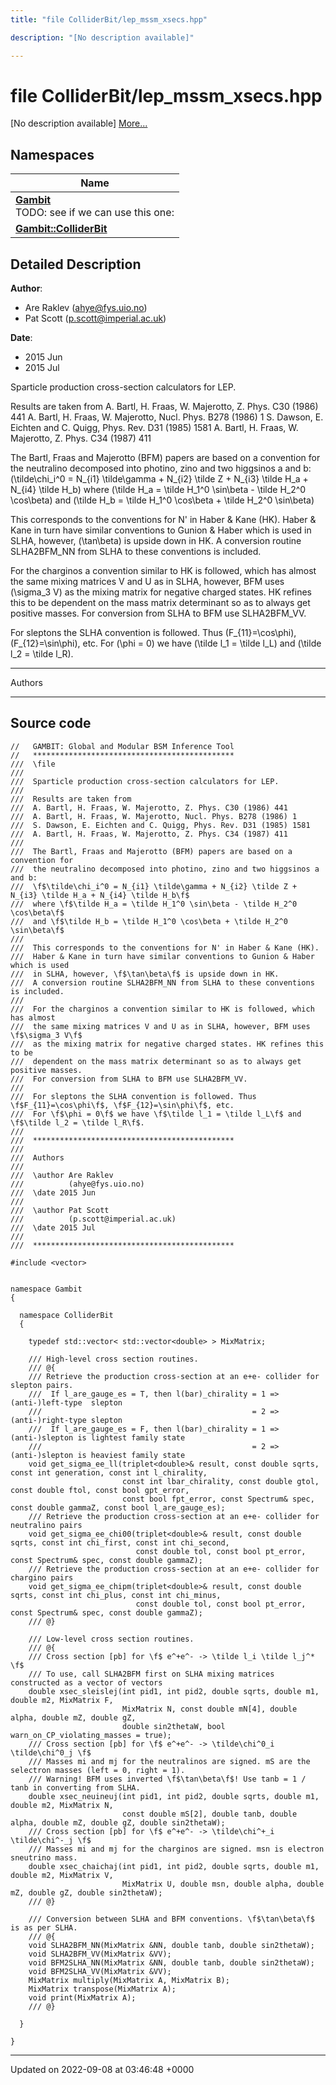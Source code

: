 ```yaml
---
title: "file ColliderBit/lep_mssm_xsecs.hpp"

description: "[No description available]"

---
```


# file ColliderBit/lep_mssm_xsecs.hpp

[No description available] [More...](#detailed-description)

## Namespaces

| Name           |
| -------------- |
| **[Gambit](/documentation/code/namespaces/namespacegambit/)** <br>TODO: see if we can use this one:  |
| **[Gambit::ColliderBit](/documentation/code/namespaces/namespacegambit_1_1colliderbit/)**  |

## Detailed Description


**Author**: 

  * Are Raklev ([ahye@fys.uio.no](mailto:ahye@fys.uio.no)) 
  * Pat Scott ([p.scott@imperial.ac.uk](mailto:p.scott@imperial.ac.uk)) 


**Date**: 

  * 2015 Jun
  * 2015 Jul


Sparticle production cross-section calculators for LEP.

Results are taken from A. Bartl, H. Fraas, W. Majerotto, Z. Phys. C30 (1986) 441 A. Bartl, H. Fraas, W. Majerotto, Nucl. Phys. B278 (1986) 1 S. Dawson, E. Eichten and C. Quigg, Phys. Rev. D31 (1985) 1581 A. Bartl, H. Fraas, W. Majerotto, Z. Phys. C34 (1987) 411

The Bartl, Fraas and Majerotto (BFM) papers are based on a convention for the neutralino decomposed into photino, zino and two higgsinos a and b: \(\tilde\chi_i^0 = N_{i1} \tilde\gamma + N_{i2} \tilde Z + N_{i3} \tilde H_a + N_{i4} \tilde H_b\) where \(\tilde H_a = \tilde H_1^0 \sin\beta - \tilde H_2^0 \cos\beta\) and \(\tilde H_b = \tilde H_1^0 \cos\beta + \tilde H_2^0 \sin\beta\)

This corresponds to the conventions for N' in Haber & Kane (HK). Haber & Kane in turn have similar conventions to Gunion & Haber which is used in SLHA, however, \(\tan\beta\) is upside down in HK. A conversion routine SLHA2BFM_NN from SLHA to these conventions is included.

For the charginos a convention similar to HK is followed, which has almost the same mixing matrices V and U as in SLHA, however, BFM uses \(\sigma_3 V\) as the mixing matrix for negative charged states. HK refines this to be dependent on the mass matrix determinant so as to always get positive masses. For conversion from SLHA to BFM use SLHA2BFM_VV.

For sleptons the SLHA convention is followed. Thus \(F_{11}=\cos\phi\), \(F_{12}=\sin\phi\), etc. For \(\phi = 0\) we have \(\tilde l_1 = \tilde l_L\) and \(\tilde l_2 = \tilde l_R\).



------------------

Authors



------------------




## Source code

```
//   GAMBIT: Global and Modular BSM Inference Tool
//   *********************************************
///  \file
///
///  Sparticle production cross-section calculators for LEP.
///
///  Results are taken from
///  A. Bartl, H. Fraas, W. Majerotto, Z. Phys. C30 (1986) 441
///  A. Bartl, H. Fraas, W. Majerotto, Nucl. Phys. B278 (1986) 1
///  S. Dawson, E. Eichten and C. Quigg, Phys. Rev. D31 (1985) 1581
///  A. Bartl, H. Fraas, W. Majerotto, Z. Phys. C34 (1987) 411
///
///  The Bartl, Fraas and Majerotto (BFM) papers are based on a convention for
///  the neutralino decomposed into photino, zino and two higgsinos a and b:
///  \f$\tilde\chi_i^0 = N_{i1} \tilde\gamma + N_{i2} \tilde Z + N_{i3} \tilde H_a + N_{i4} \tilde H_b\f$
///  where \f$\tilde H_a = \tilde H_1^0 \sin\beta - \tilde H_2^0 \cos\beta\f$
///  and \f$\tilde H_b = \tilde H_1^0 \cos\beta + \tilde H_2^0 \sin\beta\f$
///
///  This corresponds to the conventions for N' in Haber & Kane (HK).
///  Haber & Kane in turn have similar conventions to Gunion & Haber which is used
///  in SLHA, however, \f$\tan\beta\f$ is upside down in HK.
///  A conversion routine SLHA2BFM_NN from SLHA to these conventions is included.
///
///  For the charginos a convention similar to HK is followed, which has almost
///  the same mixing matrices V and U as in SLHA, however, BFM uses \f$\sigma_3 V\f$
///  as the mixing matrix for negative charged states. HK refines this to be
///  dependent on the mass matrix determinant so as to always get positive masses.
///  For conversion from SLHA to BFM use SLHA2BFM_VV.
///
///  For sleptons the SLHA convention is followed. Thus \f$F_{11}=\cos\phi\f$, \f$F_{12}=\sin\phi\f$, etc.
///  For \f$\phi = 0\f$ we have \f$\tilde l_1 = \tilde l_L\f$ and \f$\tilde l_2 = \tilde l_R\f$.
///
///  *********************************************
///
///  Authors
///   
///  \author Are Raklev
///          (ahye@fys.uio.no)
///  \date 2015 Jun
///
///  \author Pat Scott
///          (p.scott@imperial.ac.uk)
///  \date 2015 Jul
///
///  *********************************************

#include <vector>


namespace Gambit
{
    
  namespace ColliderBit
  {
    
    typedef std::vector< std::vector<double> > MixMatrix;
    
    /// High-level cross section routines.
    /// @{
    /// Retrieve the production cross-section at an e+e- collider for slepton pairs.
    ///  If l_are_gauge_es = T, then l(bar)_chirality = 1 => (anti-)left-type  slepton
    ///                                               = 2 => (anti-)right-type slepton
    ///  If l_are_gauge_es = F, then l(bar)_chirality = 1 => (anti-)slepton is lightest family state
    ///                                               = 2 => (anti-)slepton is heaviest family state
    void get_sigma_ee_ll(triplet<double>& result, const double sqrts, const int generation, const int l_chirality, 
                         const int lbar_chirality, const double gtol, const double ftol, const bool gpt_error,
                         const bool fpt_error, const Spectrum& spec, const double gammaZ, const bool l_are_gauge_es);
    /// Retrieve the production cross-section at an e+e- collider for neutralino pairs
    void get_sigma_ee_chi00(triplet<double>& result, const double sqrts, const int chi_first, const int chi_second,
                            const double tol, const bool pt_error, const Spectrum& spec, const double gammaZ);
    /// Retrieve the production cross-section at an e+e- collider for chargino pairs
    void get_sigma_ee_chipm(triplet<double>& result, const double sqrts, const int chi_plus, const int chi_minus,
                            const double tol, const bool pt_error, const Spectrum& spec, const double gammaZ);    
    /// @}

    /// Low-level cross section routines.
    /// @{
    /// Cross section [pb] for \f$ e^+e^- -> \tilde l_i \tilde l_j^* \f$
    /// To use, call SLHA2BFM first on SLHA mixing matrices constructed as a vector of vectors
    double xsec_sleislej(int pid1, int pid2, double sqrts, double m1, double m2, MixMatrix F, 
                         MixMatrix N, const double mN[4], double alpha, double mZ, double gZ,
                         double sin2thetaW, bool warn_on_CP_violating_masses = true);
    /// Cross section [pb] for \f$ e^+e^- -> \tilde\chi^0_i \tilde\chi^0_j \f$
    /// Masses mi and mj for the neutralinos are signed. mS are the selectron masses (left = 0, right = 1).
    /// Warning! BFM uses inverted \f$\tan\beta\f$! Use tanb = 1 / tanb in converting from SLHA.
    double xsec_neuineuj(int pid1, int pid2, double sqrts, double m1, double m2, MixMatrix N,
                         const double mS[2], double tanb, double alpha, double mZ, double gZ, double sin2thetaW);
    /// Cross section [pb] for \f$ e^+e^- -> \tilde\chi^+_i \tilde\chi^-_j \f$
    /// Masses mi and mj for the charginos are signed. msn is electron sneutrino mass.
    double xsec_chaichaj(int pid1, int pid2, double sqrts, double m1, double m2, MixMatrix V, 
                         MixMatrix U, double msn, double alpha, double mZ, double gZ, double sin2thetaW);
    /// @}
    
    /// Conversion between SLHA and BFM conventions. \f$\tan\beta\f$ is as per SLHA.
    /// @{
    void SLHA2BFM_NN(MixMatrix &NN, double tanb, double sin2thetaW);
    void SLHA2BFM_VV(MixMatrix &VV);
    void BFM2SLHA_NN(MixMatrix &NN, double tanb, double sin2thetaW);
    void BFM2SLHA_VV(MixMatrix &VV);
    MixMatrix multiply(MixMatrix A, MixMatrix B);
    MixMatrix transpose(MixMatrix A);
    void print(MixMatrix A);
    /// @}
        
  }
  
}
```


-------------------------------

Updated on 2022-09-08 at 03:46:48 +0000
